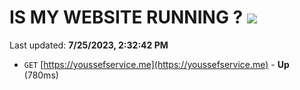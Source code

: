 # IS MY WEBSITE RUNNING ? [![](https://img.shields.io/static/v1?label=Sponsor&message=%E2%9D%A4&logo=GitHub&color=%23fe8e86)](https://github.com/sponsors/<username>)

Last updated: **7/25/2023, 2:32:42 PM**

- `GET` [https://youssefservice.me](https://youssefservice.me) - **Up** (780ms)
